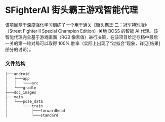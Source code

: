 # SFighterAI 街头霸王游戏智能代理

该项目基于深度强化学习训练了一个用于通关《街头霸王·二：冠军特别版》（Street Fighter II Special Champion Edition）关地 BOSS 的智能 AI 代理。该智能代理完全基于游戏画面（RGB 像素值）进行决策，在该项目给定存档中最后一关的第一轮对局可以取得 100% 胜率（实际上出现了“过拟合”现象，详见[结果]部分的讨论）。

### 文件结构

```bash
├───android
│   ├───app
│   │   └───src
│   └───gradle
├───doc_images
├───main
│   └───pose_data
│       └───train
│           ├───forwardhead
│           └───standard
```
